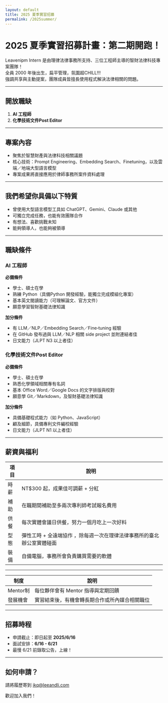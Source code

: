 ```yaml
---
layout: default
title: 2025 夏季實習招募
permalink: /2025summer/
---
```


# 2025 夏季實習招募計畫：第二期開跑！

Leavenipm Intern 是由理律法律事務所支持、三位工程師主導的智財法律科技專案團隊！  
全員 2000 年後出生，扁平管理，氛圍超CHILL!!!  
強調共享與主動提案，團隊成員皆擅長使用程式解決法律相關的問題。

---

## 開放職缺

1. **AI 工程師**
2. **化學技術文件Post Editor**

---

## 專案內容

- 聚焦於智慧財產與法律科技相關議題
- 核心技術：Prompt Engineering、Embedding Search、Finetuning，以及雲端／地端大型語言模型
- 專案成果將直接應用於律師事務所案件資料處理

---

##  我們希望你具備以下特質

- 曾使用大型語言模型工具如 ChatGPT、Gemini、Claude 或其他
- 可獨立完成任務，也能有效團隊合作
- 有想法、喜歡挑戰未知
- 能夠領導人，也能夠被領導

---

## 職缺條件

### AI 工程師
**必備條件**
- 學士、碩士在學
- 熟練 Python（具備Python 開發經驗，能獨立完成模組化專案）
- 基本英文閱讀能力（可理解論文、官方文件）
- 願意學習智財基礎法律知識

**加分條件**
- 有 LLM／NLP／Embedding Search／Fine‑tuning 經驗
- 在 GitHub 發布過與 LLM／NLP 相關 side project 並附連結者佳
- 日文能力（JLPT N3 以上者佳）

### 化學技術文件Post Editor
**必備條件**
- 學士、碩士在學
- 熟悉化學領域相關專有名詞
- 基本 Office Word／Google Docs 的文字排版與校對
- 願意學 Git／Markdown，及智財基礎法律知識

**加分條件**
- 具備基礎程式能力（如 Python、JavaScript）
- 顧及細節，具備專利文件編校經驗
- 日文能力（JLPT N1 以上者佳）

---

## 薪資與福利

| 項目 | 說明 |
|------|------|
|  時薪 | NT$300 起，成果佳可調薪 + 分紅 |
|  補助 | 在職期間補助至多兩次專利師考試報名費用 |
|  供餐 | 每次實體會議日供餐，努力一個月吃上一次好料 |
|  型態 | 彈性工時 + 全遠端協作 ，除每週一次在理律法律事務所的臺北辦公室實體碰面 |
|  裝備 | 自備電腦，事務所會負責購買需要的軟體 |

---


| 制度 | 說明 |
|------|------|
| Mentor制 | 每位夥伴會有 Mentor 指導與定期回饋 |
| 發展機會 | 實習結束後，有機會轉長期合作或所內媒合相關職位 |

---

##  招募時程

- 申請截止：即日起至 **2025/6/16**
- 面試安排：**6/16 - 6/21**
- 最慢 6/21 前錄取公告，上線！

---

## 如何申請？

請將履歷寄到 [ikq@leeandli.com](mailto:ikq@leeandli.com)

歡迎加入我們！
